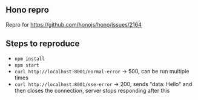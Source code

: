 ## Hono repro

Repro for https://github.com/honojs/hono/issues/2164

## Steps to reproduce

- `npm install`
- `npm start`
- `curl http://localhost:8001/normal-error` -> 500, can be run multiple times
- `curl http://localhost:8001/sse-error` -> 200, sends "data: Hello" and then closes the connection, server stops responding after this
